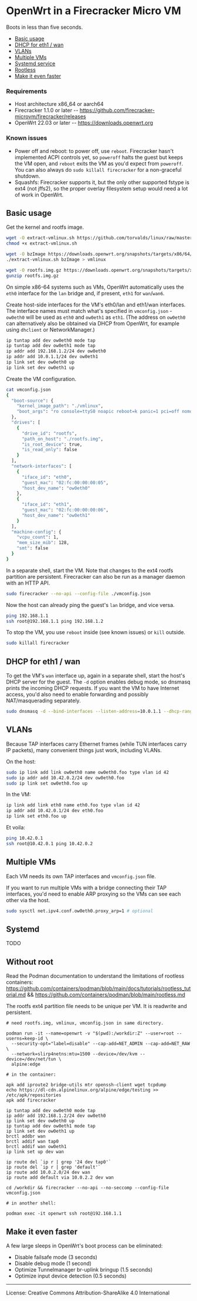 
# OpenWrt in a Firecracker Micro VM

Boots in less than five seconds.

- [Basic usage](#basic-usage)
- [DHCP for eth1 / wan](#dhcp-for-eth1-wan)
- [VLANs](#vlans)
- [Multiple VMs](#multiple-vms)
- [Systemd service](#systemd-service)
- [Rootless](#rootless)
- [Make it even faster](#make-it-even-faster)

### Requirements

- Host architecture x86_64 or aarch64
- Firecracker 1.1.0 or later -- https://github.com/firecracker-microvm/firecracker/releases
- OpenWrt 22.03 or later -- https://downloads.openwrt.org

### Known issues

- Power off and reboot: to power off, use `reboot`. Firecracker hasn't implemented ACPI controls yet, so `poweroff` halts the guest but keeps the VM open, and `reboot` exits the VM as you'd expect from `poweroff`. You can also always do `sudo killall firecracker` for a non-graceful shutdown.
- Squashfs: Firecracker supports it, but the only other supported fstype is ext4 (not jffs2), so the proper overlay filesystem setup would need a lot of work in OpenWrt.

## Basic usage

Get the kernel and rootfs image.
```sh
wget -O extract-vmlinux.sh https://github.com/torvalds/linux/raw/master/scripts/extract-vmlinux
chmod +x extract-vmlinux.sh

wget -O bzImage https://downloads.openwrt.org/snapshots/targets/x86/64/openwrt-x86-64-generic-kernel.bin
./extract-vmlinux.sh bzImage > vmlinux

wget -O rootfs.img.gz https://downloads.openwrt.org/snapshots/targets/x86/64/openwrt-x86-64-generic-ext4-rootfs.img.gz
gunzip rootfs.img.gz
```

On simple x86-64 systems such as VMs, OpenWrt automatically uses the `eth0` interface for the `lan` bridge and, if present, `eth1` for `wan`/`wan6`.

Create host-side interfaces for the VM's eth0/lan and eth1/wan interfaces. The interface names must match what's specified in `vmconfig.json` - `ow0eth0` will be used as `eth0` and `ow0eth1` as `eth1`. (The address on `ow0eth0` can alternatively also be obtained via DHCP from OpenWrt, for example using `dhclient` or NetworkManager.)
```sh
ip tuntap add dev ow0eth0 mode tap
ip tuntap add dev ow0eth1 mode tap
ip addr add 192.168.1.2/24 dev ow0eth0
ip addr add 10.0.1.1/24 dev ow0eth1
ip link set dev ow0eth0 up
ip link set dev ow0eth1 up
```

Create the VM configuration.
```sh
cat vmconfig.json
{
  "boot-source": {
    "kernel_image_path": "./vmlinux",
    "boot_args": "ro console=ttyS0 noapic reboot=k panic=1 pci=off nomodules random.trust_cpu=on i8042.noaux"
  },
  "drives": [
    {
      "drive_id": "rootfs",
      "path_on_host": "./rootfs.img",
      "is_root_device": true,
      "is_read_only": false
    }
  ],
  "network-interfaces": [
    {
      "iface_id": "eth0",
      "guest_mac": "02:fc:00:00:00:05",
      "host_dev_name": "ow0eth0"
    },
    {
      "iface_id": "eth1",
      "guest_mac": "02:fc:00:00:00:06",
      "host_dev_name": "ow0eth1"
    }
  ],
  "machine-config": {
    "vcpu_count": 1,
    "mem_size_mib": 128,
    "smt": false
  }
}
```

In a separate shell, start the VM. Note that changes to the ext4 rootfs partition are persistent. Firecracker can also be run as a manager daemon with an HTTP API.
```sh
sudo firecracker --no-api --config-file ./vmconfig.json
```

Now the host can already ping the guest's `lan` bridge, and vice versa.
```sh
ping 192.168.1.1
ssh root@192.168.1.1 ping 192.168.1.2
```

To stop the VM, you use `reboot` inside (see known issues) or `kill` outside.
```sh
sudo killall firecracker
```

## DHCP for eth1 / wan

To get the VM's `wan` interface up, again in a separate shell, start the host's DHCP server for the guest. The `-d` option enables debug mode, so dnsmasq prints the incoming DHCP requests. If you want the VM to have Internet access, you'd also need to enable forwarding and possibly NAT/masquerading separately.
```sh
sudo dnsmasq -d --bind-interfaces --listen-address=10.0.1.1 --dhcp-range=10.0.1.10,10.0.1.100
```

## VLANs

Because TAP interfaces carry Ethernet frames (while TUN interfaces carry IP packets), many convenient things just work, including VLANs.

On the host:
```sh
sudo ip link add link ow0eth0 name ow0eth0.foo type vlan id 42
sudo ip addr add 10.42.0.2/24 dev ow0eth0.foo
sudo ip link set ow0eth0.foo up
```

In the VM:
```sh
ip link add link eth0 name eth0.foo type vlan id 42
ip addr add 10.42.0.1/24 dev eth0.foo
ip link set eth0.foo up
```

Et voila:
```sh
ping 10.42.0.1
ssh root@10.42.0.1 ping 10.42.0.2
```

## Multiple VMs

Each VM needs its own TAP interfaces and `vmconfig.json` file.

If you want to run multiple VMs with a bridge connecting their TAP interfaces, you'd need to enable ARP proxying so the VMs can see each other via the host.
```sh
sudo sysctl net.ipv4.conf.ow0eth0.proxy_arp=1 # optional
```

## Systemd

TODO

## Without root

Read the Podman documentation to understand the limitations of rootless containers: https://github.com/containers/podman/blob/main/docs/tutorials/rootless_tutorial.md && https://github.com/containers/podman/blob/main/rootless.md

The rootfs ext4 partition file needs to be unique per VM. It is readwrite and persistent.

```
# need rootfs.img, vmlinux, vmconfig.json in same directory.

podman run -it --name=openwrt -v "$(pwd):/workdir:Z" --user=root --userns=keep-id \
  --security-opt="label=disable" --cap-add=NET_ADMIN --cap-add=NET_RAW \
  --network=slirp4netns:mtu=1500 --device=/dev/kvm --device=/dev/net/tun \
  alpine:edge

# in the container:

apk add iproute2 bridge-utils mtr openssh-client wget tcpdump
echo https://dl-cdn.alpinelinux.org/alpine/edge/testing >> /etc/apk/repositories
apk add firecracker

ip tuntap add dev ow0eth0 mode tap
ip addr add 192.168.1.2/24 dev ow0eth0
ip link set dev ow0eth0 up
ip tuntap add dev ow0eth1 mode tap
ip link set dev ow0eth1 up
brctl addbr wan
brctl addif wan tap0
brctl addif wan ow0eth1
ip link set up dev wan

ip route del `ip r | grep '24 dev tap0'`
ip route del `ip r | grep 'default'`
ip route add 10.0.2.0/24 dev wan
ip route add default via 10.0.2.2 dev wan

cd /workdir && firecracker --no-api --no-seccomp --config-file vmconfig.json

# in another shell:

podman exec -it openwrt ssh root@192.168.1.1
```

## Make it even faster

A few large sleeps in OpenWrt's boot process can be eliminated:

- Disable failsafe mode (3 seconds)
- Disable debug mode (1 second)
- Optimize Tunnelmanager br-uplink bringup (1.5 seconds)
- Optimize input device detection (0.5 seconds)

---

License: Creative Commons Attribution-ShareAlike 4.0 International
